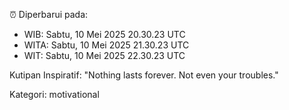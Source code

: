 ⏰ Diperbarui pada:
- WIB: Sabtu, 10 Mei 2025 20.30.23 UTC
- WITA: Sabtu, 10 Mei 2025 21.30.23 UTC
- WIT: Sabtu, 10 Mei 2025 22.30.23 UTC

Kutipan Inspiratif:
"Nothing lasts forever. Not even your troubles."


Kategori: motivational

